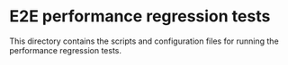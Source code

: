 # E2E performance regression tests

This directory contains the scripts and configuration files for running the
performance regression tests.
